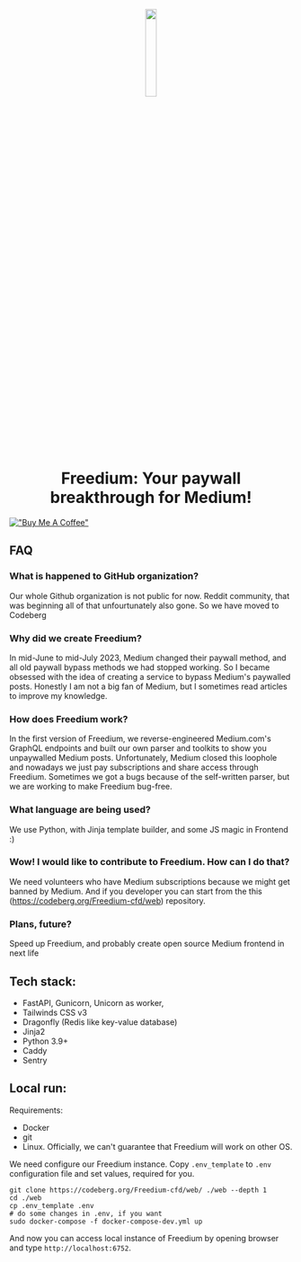 <p align="center"><a href="https://freedium.cfd" target="_blank"><img src="https://avatars.githubusercontent.com/u/142643505?s=200&v=4" width="20%"></a></p>

<h1 align="center">Freedium: Your paywall breakthrough for Medium!</h1>

[!["Buy Me A Coffee"](https://www.buymeacoffee.com/assets/img/custom_images/orange_img.png)](https://www.buymeacoffee.com/zhymabekroman)

## FAQ

### What is happened to GitHub organization?

Our whole Github organization is not public for now. Reddit community, that was beginning all of that unfourtunately also gone. So we have moved to Codeberg

### Why did we create Freedium?

In mid-June to mid-July 2023, Medium changed their paywall method, and all old paywall bypass methods we had stopped working. So I became obsessed with the idea of creating a service to bypass Medium's paywalled posts. Honestly I am not a big fan of Medium, but I sometimes read articles to improve my knowledge.

### How does Freedium work?

In the first version of Freedium, we reverse-engineered Medium.com's GraphQL endpoints and built our own parser and toolkits to show you unpaywalled Medium posts. Unfortunately, Medium closed this loophole and nowadays we just pay subscriptions and share access through Freedium. Sometimes we got a bugs because of the self-written parser, but we are working to make Freedium bug-free.

### What language are being used?

We use Python, with Jinja template builder, and some JS magic in Frontend :)

### Wow! I would like to contribute to Freedium. How can I do that?

We need volunteers who have Medium subscriptions because we might get banned by Medium. And if you developer you can start from the this (https://codeberg.org/Freedium-cfd/web) repository.

### Plans, future?

Speed up Freedium, and probably create open source Medium frontend in next life

## Tech stack:

- FastAPI, Gunicorn, Unicorn as worker,
- Tailwinds CSS v3
- Dragonfly (Redis like key-value database)
- Jinja2
- Python 3.9+
- Caddy
- Sentry

## Local run:

Requirements:

- Docker
- git
- Linux. Officially, we can't guarantee that Freedium will work on other OS.

We need configure our Freedium instance. Copy `.env_template` to `.env` configuration file and set values, required for you.

```
git clone https://codeberg.org/Freedium-cfd/web/ ./web --depth 1
cd ./web
cp .env_template .env
# do some changes in .env, if you want
sudo docker-compose -f docker-compose-dev.yml up
```

And now you can access local instance of Freedium by opening browser and type `http://localhost:6752`.

